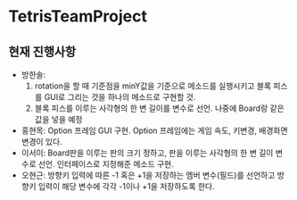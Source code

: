 # TetrisTeamProject
## 현재 진행사항
- 방한솔:
     1. rotation을 할 때 기준점을 minY값을 기준으로 메소드를 실행시키고 블록 피스를 GUI로 그리는 것을 하나의 메소드로 구현할 것.
     2. 블록 피스를 이루는 사각형의 한 변 길이를 변수로 선언. 나중에 Board랑 같은 값을 넣을 예정
- 홍현목: Option 프레임 GUI 구현. Option 프레임에는 게임 속도, 키변경, 배경화면 변경이 있다.
- 이서이: Board판을 이루는 판의 크기 정하고, 판을 이루는 사각형의 한 변 길이 변수로 선언. 인터페이스로 지정해준 메소드 구현.
- 오현근: 방향키 입력에 따른 -1 혹은 +1을 저장하는 멤버 변수(필드)를 선언하고 방향키 입력이 해당 변수에 각각 -1이나 +1을 저장하도록 한다.
